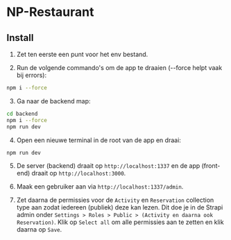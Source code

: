 # NP-Restaurant

## Install

1. Zet ten eerste een punt voor het env bestand.

2. Run de volgende commando's om de app te draaien (--force helpt vaak bij errors):

```bash
npm i --force
```

3. Ga naar de backend map:

```bash
cd backend
npm i --force
npm run dev
```

4. Open een nieuwe terminal in de root van de app en draai:

```bash
npm run dev
```

5. De server (backend) draait op `http://localhost:1337` en de app (front-end) draait op `http://localhost:3000`.

6. Maak een gebruiker aan via `http://localhost:1337/admin`.

7. Zet daarna de permissies voor de `Activity` en `Reservation` collection type aan zodat iedereen (publiek) deze kan lezen. Dit doe je in de Strapi admin onder `Settings > Roles > Public > (Activity en daarna ook Reservation)`. Klik op `Select all` om alle permissies aan te zetten en klik daarna op `Save`.
